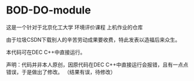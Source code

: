 # BOD-DO-module

这是一个针对于北京化工大学 环境评价课程 上机作业的仓库

由于垃圾CSDN下载别人的辛苦劳动成果要收费，特此发表以造福后来众生。

本代码可在DEC C++中直接运行。

声明：代码并非本人原创，因原代码在DEC C++中直接运行会报错，且有一点点错误，于是做出了修改。
（结果有误，待修改）
